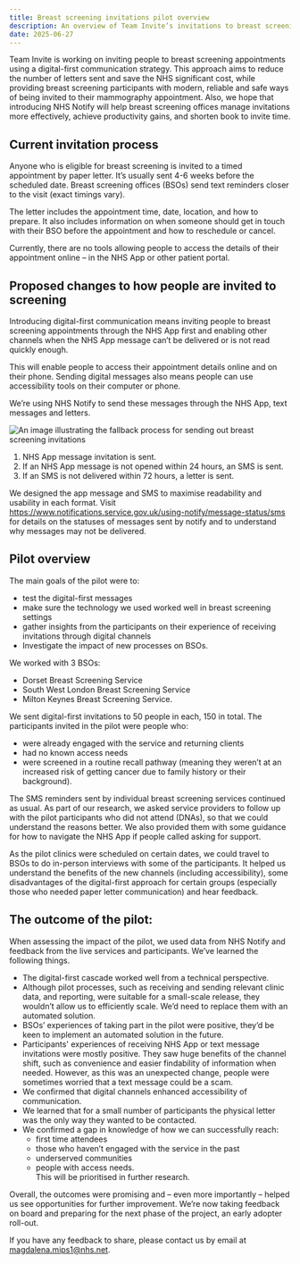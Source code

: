 ```yaml
---
title: Breast screening invitations pilot overview
description: An overview of Team Invite’s invitations to breast screening pilot December 2024 – February 2025 
date: 2025-06-27
---
```

Team Invite is working on inviting people to breast screening appointments using a digital-first communication strategy. This approach aims to reduce the number of letters sent and save the NHS significant cost, while providing breast screening participants with modern, reliable and safe ways of being invited to their mammography appointment. Also, we hope that introducing NHS Notify will help breast screening offices manage invitations more effectively, achieve productivity gains, and shorten book to invite time. 


## Current invitation process

Anyone who is eligible for breast screening is invited to a timed appointment by paper letter. It’s usually sent 4-6 weeks before the scheduled date. Breast screening offices (BSOs) send text reminders closer to the visit (exact timings vary). 

The letter includes the appointment time, date, location, and how to prepare. It also includes information on when someone should get in touch with their BSO before the appointment and how to reschedule or cancel. 

Currently, there are no tools allowing people to access the details of their appointment online – in the NHS App or other patient portal. 


## Proposed changes to how people are invited to screening 

Introducing digital-first communication means inviting people to breast screening appointments through the NHS App first and enabling other channels when the NHS App message can’t be delivered or is not read quickly enough. 

This will enable people to access their appointment details online and on their phone. Sending digital messages also means people can use accessibility tools on their computer or phone.

We’re using NHS Notify to send these messages through the NHS App, text messages and letters. 

![An image illustrating the fallback process for sending out breast screening invitations](fallback-process.png "Image of the fallback process")

1. NHS App message invitation is sent.  
2. If an NHS App message is not opened within 24 hours, an SMS is sent.  
3. If an SMS is not delivered within 72 hours, a letter is sent. 

We designed the app message and SMS to maximise readability and usability in each format. 
Visit https://www.notifications.service.gov.uk/using-notify/message-status/sms for details on the statuses of messages sent by notify and to understand why messages may not be delivered.

## Pilot overview

The main goals of the pilot were to:  

* test the digital-first messages 
* make sure the technology we used worked well in breast screening settings 
* gather insights from the participants on their experience of receiving invitations through digital channels 
* Investigate the impact of new processes on BSOs. 


We worked with 3 BSOs: 

* Dorset Breast Screening Service 
* South West London Breast Screening Service 
* Milton Keynes Breast Screening Service. 


We sent digital-first invitations to 50 people in each, 150 in total. The participants invited in the pilot were people who:
* were already engaged with the service and returning clients 
* had no known access needs 
* were screened in a routine recall pathway (meaning they weren’t at an increased risk of getting cancer due to family history or their background). 

The SMS reminders sent by individual breast screening services continued as usual. As part of our research, we asked service providers to follow up with the pilot participants who did not attend (DNAs), so that we could understand the reasons better. We also provided them with some guidance for how to navigate the NHS App if people called asking for support. 

As the pilot clinics were scheduled on certain dates, we could travel to BSOs to do in-person interviews with some of the participants. It helped us understand the benefits of the new channels (including accessibility), some disadvantages of the digital-first approach for certain groups (especially those who needed paper letter communication) and hear feedback. 


## The outcome of the pilot:

When assessing the impact of the pilot, we used data from NHS Notify and feedback from the live services and participants. We’ve learned the following things.

* The digital-first cascade worked well from a technical perspective.   
* Although pilot processes, such as receiving and sending relevant clinic data, and reporting, were suitable for a small-scale release, they wouldn’t allow us to efficiently scale. We’d need to replace them with an automated solution. 
* BSOs’ experiences of taking part in the pilot were positive, they’d be keen to implement an automated solution in the future. 
* Participants' experiences of receiving NHS App or text message invitations were mostly positive. They saw huge benefits of the channel shift, such as convenience and easier findability of information when needed. However, as this was an unexpected change, people were sometimes worried that a text message could be a scam.
* We confirmed that digital channels enhanced accessibility of communication.
* We learned that for a small number of participants the physical letter was the only way they wanted to be contacted.
* We confirmed a gap in knowledge of how we can successfully reach:   
     * first time attendees
     * those who haven’t engaged with the service in the past 
     * underserved communities  
     * people with access needs.  
This will be prioritised in further research. 

Overall, the outcomes were promising and – even more importantly – helped us see opportunities for further improvement. We’re now taking feedback on board and preparing for the next phase of the project, an early adopter roll-out. 


If you have any feedback to share, please contact us by email at magdalena.mips1@nhs.net. 
